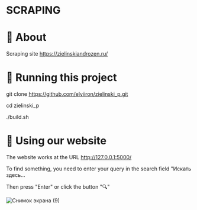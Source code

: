 # SCRAPING

# 📍 About

Scraping site https://zielinskiandrozen.ru/

# 📍 Running this project

git clone https://github.com/elviiron/zielinski_p.git

cd zielinski_p

./build.sh

# 📍 Using our website

The website works at the URL http://127.0.0.1:5000/

To find something, you need to enter your query in the search field "Искать здесь...

Then press "Enter" or click the button "🔍"

![Снимок экрана (9)](https://github.com/elviiron/zielinski_p/assets/150541766/2662a9fe-f08b-4ae0-a085-9a7ad106dda4)

